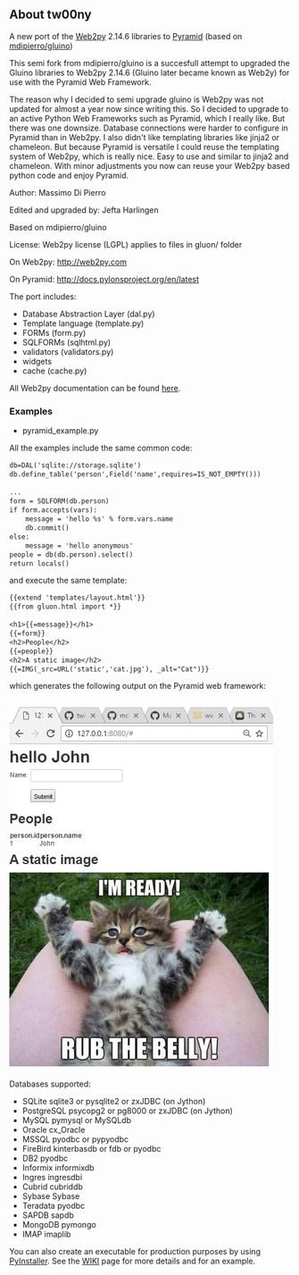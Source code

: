 ## About tw00ny
A new port of the [Web2py](http://www.web2py.com) 2.14.6 libraries to [Pyramid](http://docs.pylonsproject.org/en/latest) (based on [mdipierro/gluino](https://github.com/mdipierro/gluino))

This semi fork from mdipierro/gluino is a succesfull attempt to upgraded the Gluino libraries to Web2py 2.14.6 (Gluino later became known as Web2y) for use with the Pyramid Web Framework.

The reason why I decided to semi upgrade gluino is Web2py was not updated for almost a year now since writing this. So I decided to upgrade to an active Python Web Frameworks such as Pyramid, which I really like. But there was one downsize. Database connections were harder to configure in Pyramid than in Web2py. I also didn't like templating libraries like jinja2 or chameleon. But because Pyramid is versatile I could reuse the templating system of Web2py, which is really nice. Easy to use and similar to jinja2 and chameleon. With minor adjustments you now can reuse your Web2py based python code and enjoy Pyramid.

Author: Massimo Di Pierro

Edited and upgraded by: Jefta Harlingen

Based on mdipierro/gluino

License: Web2py license (LGPL) applies to files in gluon/ folder

On Web2py: http://web2py.com

On Pyramid: http://docs.pylonsproject.org/en/latest

The port includes:
* Database Abstraction Layer (dal.py)
* Template language (template.py)
* FORMs (form.py)
* SQLFORMs (sqlhtml.py)
* validators (validators.py)
* widgets
* cache (cache.py)

All Web2py documentation can be found [here](http://web2py.com/book).

### Examples

* pyramid_example.py

All the examples include the same common code:
```
db=DAL('sqlite://storage.sqlite')
db.define_table('person',Field('name',requires=IS_NOT_EMPTY()))

...
form = SQLFORM(db.person)
if form.accepts(vars):
    message = 'hello %s' % form.vars.name
    db.commit()
else:
    message = 'hello anonymous'
people = db(db.person).select()
return locals()
```

and execute the same template:

```
{{extend 'templates/layout.html'}}
{{from gluon.html import *}}

<h1>{{=message}}</h1>
{{=form}}
<h2>People</h2>
{{=people}}
<h2>A static image</h2>
{{=IMG(_src=URL('static','cat.jpg'), _alt="Cat")}}
```

which generates the following output on the Pyramid web framework:

![GitHub Logo](/static/screenshot.png)

Databases supported:
* SQLite	sqlite3 or pysqlite2 or zxJDBC (on Jython)
* PostgreSQL	psycopg2 or pg8000 or zxJDBC (on Jython)
* MySQL	pymysql or MySQLdb
* Oracle	cx_Oracle
* MSSQL	pyodbc or pypyodbc
* FireBird	kinterbasdb or fdb or pyodbc
* DB2	pyodbc
* Informix	informixdb
* Ingres	ingresdbi
* Cubrid	cubriddb
* Sybase	Sybase
* Teradata	pyodbc
* SAPDB	sapdb
* MongoDB	pymongo
* IMAP	imaplib

You can also create an executable for production purposes by using [PyInstaller](http://www.pyinstaller.org/). See the [WIKI](https://github.com/twister077/tw00ny/wiki) page for more details and for an example.
